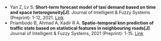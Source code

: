 * Yan Z, Lv S. <b>Short-term forecast model of taxi demand based on time and space heterogeneity[J]</b>. Journal of Intelligent & Fuzzy Systems (Preprint): 1-12, 2021. [Link](https://content.iospress.com/articles/journal-of-intelligent-and-fuzzy-systems/ifs210872)
* Priambodo B, Ahmad A, Kadir R A. <b>Spatio-temporal knn prediction of traffic state based on statistical features in neighbouring roads[J]</b>. Journal of Intelligent & Fuzzy Systems, 2021 (Preprint): 1-15. [Link](https://content.iospress.com/articles/journal-of-intelligent-and-fuzzy-systems/ifs201493)